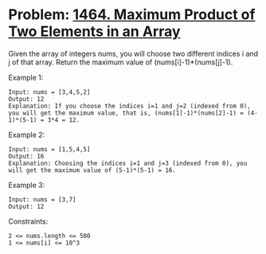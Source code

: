 # Problem: [1464. Maximum Product of Two Elements in an Array](https://leetcode.com/problems/maximum-product-of-two-elements-in-an-array/)

Given the array of integers nums, you will choose two different indices i and j of that array. Return the maximum value of (nums[i]-1)*(nums[j]-1).

Example 1:
````
Input: nums = [3,4,5,2]
Output: 12 
Explanation: If you choose the indices i=1 and j=2 (indexed from 0), you will get the maximum value, that is, (nums[1]-1)*(nums[2]-1) = (4-1)*(5-1) = 3*4 = 12. 
````

Example 2:
````
Input: nums = [1,5,4,5]
Output: 16
Explanation: Choosing the indices i=1 and j=3 (indexed from 0), you will get the maximum value of (5-1)*(5-1) = 16.
````

Example 3:
````
Input: nums = [3,7]
Output: 12
````

Constraints:
````
2 <= nums.length <= 500
1 <= nums[i] <= 10^3
````